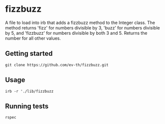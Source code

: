 # fizzbuzz

A file to load into irb that adds a fizzbuzz method to the Integer class. The method returns 'fizz' for numbers divisible by 3, 'buzz' for numbers divisible by 5, and 'fizzbuzz' for numbers divisible by both 3 and 5. Returns the number for all other values.

## Getting started

`git clone https://github.com/ev-th/fizzbuzz.git`

## Usage

`irb -r './lib/fizzbuzz`

## Running tests

`rspec`
